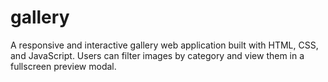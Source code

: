 # gallery
A responsive and interactive gallery web application built with HTML, CSS, and JavaScript. Users can filter images by category and view them in a fullscreen preview modal.
